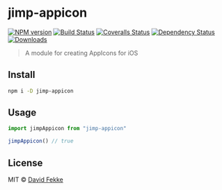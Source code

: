 # jimp-appicon

[![NPM version][npm-image]][npm-url]
[![Build Status][travis-image]][travis-url]
[![Coveralls Status][coveralls-image]][coveralls-url]
[![Dependency Status][depstat-image]][depstat-url]
[![Downloads][download-badge]][npm-url]

> A module for creating AppIcons for iOS

## Install

```sh
npm i -D jimp-appicon
```

## Usage

```js
import jimpAppicon from "jimp-appicon"

jimpAppicon() // true
```

## License

MIT © [David Fekke](https://fek.io)

[npm-url]: https://npmjs.org/package/jimp-appicon
[npm-image]: https://img.shields.io/npm/v/jimp-appicon.svg?style=flat-square

[travis-url]: https://travis-ci.org/davidfekke/jimp-appicon
[travis-image]: https://img.shields.io/travis/davidfekke/jimp-appicon.svg?style=flat-square

[coveralls-url]: https://coveralls.io/r/davidfekke/jimp-appicon
[coveralls-image]: https://img.shields.io/coveralls/davidfekke/jimp-appicon.svg?style=flat-square

[depstat-url]: https://david-dm.org/davidfekke/jimp-appicon
[depstat-image]: https://david-dm.org/davidfekke/jimp-appicon.svg?style=flat-square

[download-badge]: http://img.shields.io/npm/dm/jimp-appicon.svg?style=flat-square
